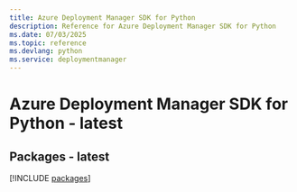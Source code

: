 ```yaml
---
title: Azure Deployment Manager SDK for Python
description: Reference for Azure Deployment Manager SDK for Python
ms.date: 07/03/2025
ms.topic: reference
ms.devlang: python
ms.service: deploymentmanager
---
```

# Azure Deployment Manager SDK for Python - latest
## Packages - latest
[!INCLUDE [packages](deployment-manager-index.md)]